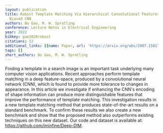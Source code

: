 ```yaml
---
layout: publication
title: Robust Template Matching Via Hierarchical Convolutional Features From A Shape
  Biased CNN
authors: Bo Gao, M. W. Spratling
conference: Lecture Notes in Electrical Engineering
year: 2022
bibkey: gao2020robust
citations: 12
additional_links: [{name: Paper, url: 'https://arxiv.org/abs/2007.15817'}]
tags: []
short_authors: Bo Gao, M. W. Spratling
---
```

Finding a template in a search image is an important task underlying many
computer vision applications. Recent approaches perform template matching in a
deep feature-space, produced by a convolutional neural network (CNN), which is
found to provide more tolerance to changes in appearance. In this article we
investigate if enhancing the CNN's encoding of shape information can produce
more distinguishable features that improve the performance of template
matching. This investigation results in a new template matching method that
produces state-of-the-art results on a standard benchmark. To confirm these
results we also create a new benchmark and show that the proposed method also
outperforms existing techniques on this new dataset. Our code and dataset is
available at: https://github.com/iminfine/Deep-DIM.